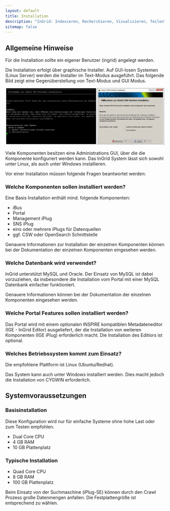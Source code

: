 ```yaml
---
layout: default
title: Installation
description: "InGrid: Indexieren, Recherchieren, Visualisieren, Teilen"
sitemap: false
---
```


## Allgemeine Hinweise

Für die Installation sollte ein eigener Benutzer (ingrid) angelegt werden.

Die Installation erfolgt über graphische Installer. Auf GUI-losen Systemen (Linux Server) werden die Installer im Text-Modus ausgeführt. Das folgende Bild zeigt eine Gegenüberstellung von Text-Modus und GUI Modus.

![Gegenüberstellung Installationsmodus Text und GUI](../images/ingrid_installation_gui_text.png "Gegenüberstellung Installationsmodus Text und GUI")

Viele Komponenten besitzen eine Administrations GUI, über die die Komponente konfiguriert werden kann. Das InGrid System lässt sich sowohl unter Linux, als auch unter Windows installieren.

Vor einer Installation müssen folgende Fragen beantwortet werden:

### Welche Komponenten sollen installiert werden?

Eine Basis Installation enthält mind. folgende Komponenten:

* iBus
* Portal
* Management iPlug
* SNS iPlug
* eins oder mehrere iPlugs für Datenquellen
* ggf. CSW oder OpenSearch Schnittstelle

Genauere Informationen zur Installation der einzelnen Komponenten können bei der Dokumentation der einzelnen Komponenten eingesehen werden.


### Welche Datenbank wird verwendet?

InGrid unterstützt MySQL und Oracle. Der Einsatz von MySQL ist dabei vorzuziehen, da insbesondere die Installation vom Portal mit einer MySQL Datenbank einfacher funktioniert.

Genauere Informationen können bei der Dokumentation der einzelnen Komponenten eingesehen werden.

### Welche Portal Features sollen installiert werden?

Das Portal wird mit einem optionalen INSPIRE kompatiblen Metadateneditor (IGE - InGrid Editor) ausgeliefert, der die Installation von weiteren Komponenten (IGE iPlug) erforderlich macht. Die Installation des Editiors ist optional.

### Welches Betriebssystem kommt zum Einsatz?

Die empfohlene Plattform ist Linux (Ubuntu/Redhat).

Das System kann auch unter Windows installiert werden. Dies macht jedoch die Installation von CYGWIN erforderlich.


## Systemvoraussetzungen

### Basisinstallation

Diese Konfiguration wird nur für einfache Systeme ohne hohe Last oder zum Testen empfohlen.

- Dual Core CPU
- 4 GB RAM
- 10 GB Plattenplatz

### Typische Installation

- Quad Core CPU
- 8 GB RAM
- 100 GB Plattenplatz

Beim Einsatz von der Suchmaschine (iPlug-SE) können durch den Crawl Prozess große Datenmengen anfallen. Die Festplattengröße ist entsprechend zu wählen.




